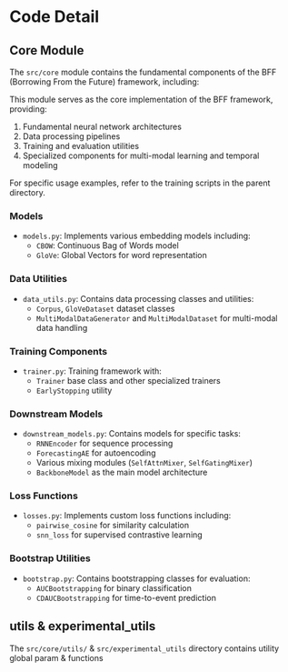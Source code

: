 # Code Detail
## Core Module
The `src/core` module contains the fundamental components of the BFF (Borrowing From the Future) framework, including:


This module serves as the core implementation of the BFF framework, providing:
1. Fundamental neural network architectures
2. Data processing pipelines
3. Training and evaluation utilities
4. Specialized components for multi-modal learning and temporal modeling

For specific usage examples, refer to the training scripts in the parent directory.

### Models
- `models.py`: Implements various embedding models including:
  - `CBOW`: Continuous Bag of Words model
  - `GloVe`: Global Vectors for word representation

### Data Utilities
- `data_utils.py`: Contains data processing classes and utilities:
  - `Corpus`, `GloVeDataset` dataset classes
  - `MultiModalDataGenerator` and `MultiModalDataset` for multi-modal data handling

### Training Components
- `trainer.py`: Training framework with:
  - `Trainer` base class and other specialized trainers
  - `EarlyStopping` utility

### Downstream Models
- `downstream_models.py`: Contains models for specific tasks:
  - `RNNEncoder` for sequence processing
  - `ForecastingAE` for autoencoding
  - Various mixing modules (`SelfAttnMixer`, `SelfGatingMixer`)
  - `BackboneModel` as the main model architecture

### Loss Functions
- `losses.py`: Implements custom loss functions including:
  - `pairwise_cosine` for similarity calculation
  - `snn_loss` for supervised contrastive learning

### Bootstrap Utilities
- `bootstrap.py`: Contains bootstrapping classes for evaluation:
  - `AUCBootstrapping` for binary classification
  - `CDAUCBootstrapping` for time-to-event prediction

## utils & experimental_utils

The `src/core/utils/` & `src/experimental_utils` directory contains utility global param & functions
